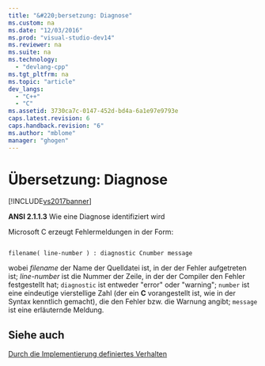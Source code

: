 ```yaml
---
title: "&#220;bersetzung: Diagnose"
ms.custom: na
ms.date: "12/03/2016"
ms.prod: "visual-studio-dev14"
ms.reviewer: na
ms.suite: na
ms.technology: 
  - "devlang-cpp"
ms.tgt_pltfrm: na
ms.topic: "article"
dev_langs: 
  - "C++"
  - "C"
ms.assetid: 3730ca7c-0147-452d-bd4a-6a1e97e9793e
caps.latest.revision: 6
caps.handback.revision: "6"
ms.author: "mblome"
manager: "ghogen"
---
```

# &#220;bersetzung: Diagnose
[!INCLUDE[vs2017banner](../assembler/inline/includes/vs2017banner.md)]

**ANSI 2.1.1.3** Wie eine Diagnose identifiziert wird  
  
 Microsoft C erzeugt Fehlermeldungen in der Form:  
  
```  
  
filename( line-number ) : diagnostic Cnumber message  
```  
  
 wobei *filename* der Name der Quelldatei ist, in der der Fehler aufgetreten ist; *line\-number* ist die Nummer der Zeile, in der der Compiler den Fehler festgestellt hat; `diagnostic` ist entweder "error" oder "warning"; `number` ist eine eindeutige vierstellige Zahl \(der ein **C** vorangestellt ist, wie in der Syntax kenntlich gemacht\), die den Fehler bzw. die Warnung angibt; `message` ist eine erläuternde Meldung.  
  
## Siehe auch  
 [Durch die Implementierung definiertes Verhalten](../c-language/implementation-defined-behavior.md)
